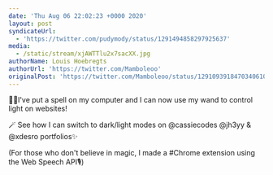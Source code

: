 ```yaml
---
date: 'Thu Aug 06 22:02:23 +0000 2020'
layout: post
syndicateUrl:
  - 'https://twitter.com/pudymody/status/1291494858297925637'
media:
  - /static/stream/xjAWTTlu2x7sacXX.jpg
authorName: Louis Hoebregts
authorUrl: 'https://twitter.com/Mamboleoo'
originalPost: 'https://twitter.com/Mamboleoo/status/1291093918470340610'
---
```

🧙‍♂️I've put a spell on my computer and I can now use my wand to control light on websites!

 🪄 See how I can switch to dark/light modes on @cassiecodes @jh3yy &amp; @xdesro portfolios✨

(For those who don't believe in magic, I made a #Chrome extension using the Web Speech API🎙️) 